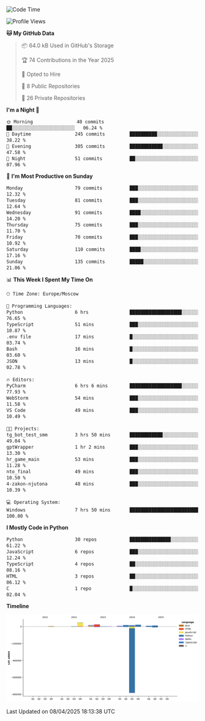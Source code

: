 <!--START_SECTION:waka-->
![Code Time](http://img.shields.io/badge/Code%20Time-648%20hrs%2056%20mins-blue)

![Profile Views](http://img.shields.io/badge/Profile%20Views-2-blue)

**🐱 My GitHub Data** 

> 📦 64.0 kB Used in GitHub's Storage 
 > 
> 🏆 74 Contributions in the Year 2025
 > 
> 💼 Opted to Hire
 > 
> 📜 8 Public Repositories 
 > 
> 🔑 26 Private Repositories 
 > 
**I'm a Night 🦉** 

```text
🌞 Morning                40 commits          ██░░░░░░░░░░░░░░░░░░░░░░░   06.24 % 
🌆 Daytime                245 commits         ██████████░░░░░░░░░░░░░░░   38.22 % 
🌃 Evening                305 commits         ████████████░░░░░░░░░░░░░   47.58 % 
🌙 Night                  51 commits          ██░░░░░░░░░░░░░░░░░░░░░░░   07.96 % 
```
📅 **I'm Most Productive on Sunday** 

```text
Monday                   79 commits          ███░░░░░░░░░░░░░░░░░░░░░░   12.32 % 
Tuesday                  81 commits          ███░░░░░░░░░░░░░░░░░░░░░░   12.64 % 
Wednesday                91 commits          ████░░░░░░░░░░░░░░░░░░░░░   14.20 % 
Thursday                 75 commits          ███░░░░░░░░░░░░░░░░░░░░░░   11.70 % 
Friday                   70 commits          ███░░░░░░░░░░░░░░░░░░░░░░   10.92 % 
Saturday                 110 commits         ████░░░░░░░░░░░░░░░░░░░░░   17.16 % 
Sunday                   135 commits         █████░░░░░░░░░░░░░░░░░░░░   21.06 % 
```


📊 **This Week I Spent My Time On** 

```text
🕑︎ Time Zone: Europe/Moscow

💬 Programming Languages: 
Python                   6 hrs               ███████████████████░░░░░░   76.65 % 
TypeScript               51 mins             ███░░░░░░░░░░░░░░░░░░░░░░   10.87 % 
.env file                17 mins             █░░░░░░░░░░░░░░░░░░░░░░░░   03.74 % 
Bash                     16 mins             █░░░░░░░░░░░░░░░░░░░░░░░░   03.60 % 
JSON                     13 mins             █░░░░░░░░░░░░░░░░░░░░░░░░   02.78 % 

🔥 Editors: 
PyCharm                  6 hrs 6 mins        ███████████████████░░░░░░   77.93 % 
WebStorm                 54 mins             ███░░░░░░░░░░░░░░░░░░░░░░   11.58 % 
VS Code                  49 mins             ███░░░░░░░░░░░░░░░░░░░░░░   10.49 % 

🐱‍💻 Projects: 
tg_bot_test_smm          3 hrs 50 mins       ████████████░░░░░░░░░░░░░   49.04 % 
gptWrapper               1 hr 2 mins         ███░░░░░░░░░░░░░░░░░░░░░░   13.30 % 
hr_game_main             53 mins             ███░░░░░░░░░░░░░░░░░░░░░░   11.28 % 
nto_final                49 mins             ███░░░░░░░░░░░░░░░░░░░░░░   10.50 % 
4-zakon-njutona          48 mins             ███░░░░░░░░░░░░░░░░░░░░░░   10.39 % 

💻 Operating System: 
Windows                  7 hrs 50 mins       █████████████████████████   100.00 % 
```

**I Mostly Code in Python** 

```text
Python                   30 repos            ███████████████░░░░░░░░░░   61.22 % 
JavaScript               6 repos             ███░░░░░░░░░░░░░░░░░░░░░░   12.24 % 
TypeScript               4 repos             ██░░░░░░░░░░░░░░░░░░░░░░░   08.16 % 
HTML                     3 repos             ██░░░░░░░░░░░░░░░░░░░░░░░   06.12 % 
C                        1 repo              █░░░░░░░░░░░░░░░░░░░░░░░░   02.04 % 
```



**Timeline**

![Lines of Code chart](https://raw.githubusercontent.com/adlemx/adlemx/main/assets/bar_graph.png)


 Last Updated on 08/04/2025 18:13:38 UTC
<!--END_SECTION:waka-->
